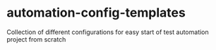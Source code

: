 # automation-config-templates
Collection of different configurations for easy start of test automation project from scratch
